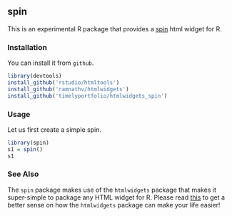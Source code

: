 ## spin

This is an experimental R package that provides a [spin](http://fgnass.github.io/spin.js/) html widget for R.

### Installation

You can install it from `github`.

```r
library(devtools)
install_github('rstudio/htmltools')
install_github('ramnathv/htmlwidgets')
install_github('timelyportfolio/htmlwidgets_spin')
```

### Usage

Let us first create a simple spin.

```r
library(spin)
s1 = spin()
s1
```

### See Also

The `spin` package makes use of the `htmlwidgets` package that makes it super-simple to package any HTML widget for R. Please read [this](http://github.com/htmlwidgets/blob/master/README.md) to get a better sense on how the `htmlwidgets` package can make your life easier!

